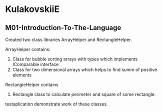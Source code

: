 # KulakovskiiE

## M01-Introduction-To-The-Language
Created two class libraries ArrayHelper and RectangleHelper.

ArrayHelper contains:
1. Class for bubble sorting arrays with types which implements IComparable interface
2. Class for two dimensional arrays which helps to find summ of positive elements

RectangleHelper contains
1. Rectangle class to calculate perimeter and square of some rectangle.

testaplication demonstrate work of these classes.
